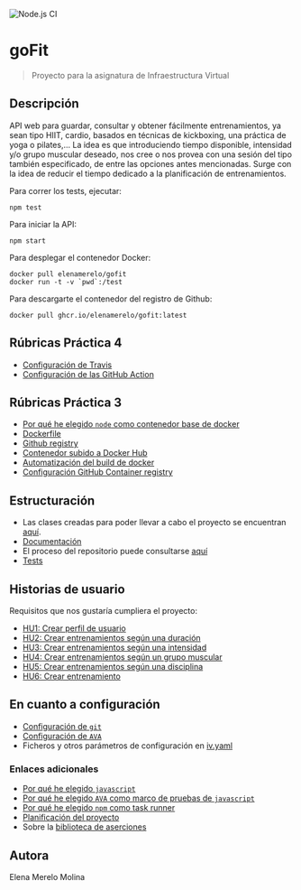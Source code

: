 ![Node.js CI](https://github.com/ElenaMerelo/goFit/workflows/Node.js%20CI/badge.svg?branch=master)

# goFit

> Proyecto para la asignatura de Infraestructura Virtual 

## Descripción

API web para guardar, consultar y obtener fácilmente entrenamientos, ya sean tipo HIIT, cardio, basados en técnicas de kickboxing, una práctica de yoga o pilates,... La idea es que introduciendo tiempo disponible, intensidad y/o grupo muscular deseado, nos cree o nos provea con una sesión del tipo también especificado, de entre las opciones antes mencionadas. Surge con la idea de reducir el tiempo dedicado a la planificación de entrenamientos.

Para correr los tests, ejecutar:

    npm test

Para iniciar la API: 

    npm start

Para desplegar el contenedor Docker:
   
    docker pull elenamerelo/gofit
    docker run -t -v `pwd`:/test

Para descargarte el contenedor del registro de Github:

    docker pull ghcr.io/elenamerelo/gofit:latest

## Rúbricas Práctica 4

- [Configuración de Travis](docs/travisconf.md)
- [Configuración de las GitHub Action](docs/ghaconf.md)

## Rúbricas Práctica 3

- [Por qué he elegido `node` como contenedor base de docker](docs/contenedorbase.md)
- [Dockerfile](./Dockerfile)
- [Github registry](https://github.com/users/elenamerelo/packages/container/package/gofit)
- [Contenedor subido a Docker Hub](https://hub.docker.com/r/elenamerelo/gofit)
- [Automatización del build de docker](docs/dh.md)
- [Configuración GitHub Container registry](docs/ghcr.md)

## Estructuración

- Las clases creadas para poder llevar a cabo el proyecto se encuentran [aquí](src/). 
- [Documentación](docs/)
- El proceso del repositorio puede consultarse [aquí](docs/changelog.md)
- [Tests](tests/)

## Historias de usuario 

Requisitos que nos gustaría cumpliera el proyecto:

- [HU1: Crear perfil de usuario](https://github.com/elenamerelo/goFit/issues/2)
- [HU2: Crear entrenamientos según una duración](https://github.com/elenamerelo/goFit/issues/3)
- [HU3: Crear entrenamientos según una intensidad](https://github.com/elenamerelo/goFit/issues/4)
- [HU4: Crear entrenamientos según un grupo muscular](https://github.com/elenamerelo/goFit/issues/5)
- [HU5: Crear entrenamientos según una disciplina](https://github.com/elenamerelo/goFit/issues/6)
- [HU6: Crear entrenamiento](https://github.com/elenamerelo/goFit/issues/23)

## En cuanto a configuración

- [Configuración de `git`](docs/git.md)
- [Configuración de `AVA`](docs/ava.md)
- Ficheros y otros parámetros de configuración en [iv.yaml](iv.yaml)

### Enlaces adicionales 

- [Por qué he elegido `javascript`](docs/herramientas.md)
- [Por qué he elegido `AVA` como marco de pruebas de `javascript`](docs/herramientas.md)
- [Por qué he elegido `npm` como task runner](docs/herramientas.md)
- [Planificación del proyecto](docs/planning.md)
- Sobre la [biblioteca de aserciones](docs/aserciones.md)

## Autora 

Elena Merelo Molina